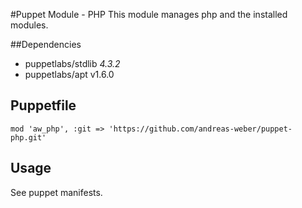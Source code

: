 #Puppet Module - PHP
This module manages php and the installed modules.

##Dependencies

- puppetlabs/stdlib *4.3.2*
- puppetlabs/apt v1.6.0

## Puppetfile

```
mod 'aw_php', :git => 'https://github.com/andreas-weber/puppet-php.git'
```

## Usage

See puppet manifests.
